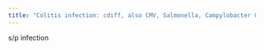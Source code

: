 ```yaml
---
title: "Colitis infection: cdiff, also CMV, Salmonella, Campylobacter CDiff- stop other abc- give vanco or metro Ischemia and UC Radiation, lymphoma, typhlitis (TB, Yersenia, Amebosis)"
---
```

s/p infection

